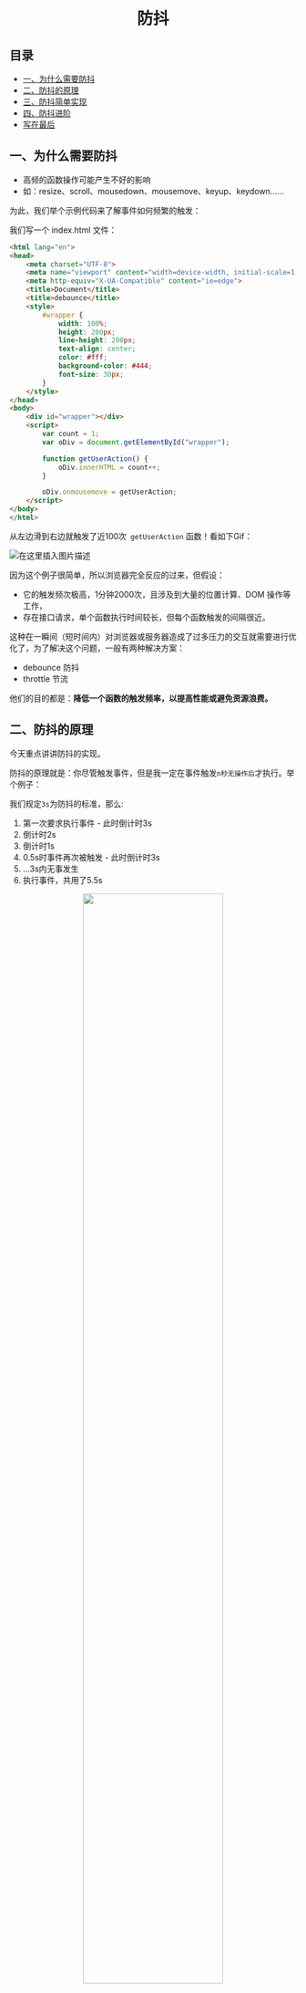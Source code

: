 <h1 align=center>防抖</h1>

## 目录

* <a href="#1">一、为什么需要防抖</a>
* <a href="#2">二、防抖的原理</a>
* <a href="#3">三、防抖简单实现</a>
* <a href="#4">四、防抖进阶</a>
* <a href="#5">写在最后</a>

<h2 id="1">一、为什么需要防抖</h2>

* 高频的函数操作可能产生不好的影响
* 如：resize、scroll、mousedown、mousemove、keyup、keydown……

为此，我们举个示例代码来了解事件如何频繁的触发：

我们写一个 index.html 文件：

```html
<html lang="en">
<head>
    <meta charset="UTF-8">
    <meta name="viewport" content="width=device-width, initial-scale=1.0">
    <meta http-equiv="X-UA-Compatible" content="ie=edge">
    <title>Document</title>
    <title>debounce</title>
    <style>
        #wrapper {
            width: 100%;
            height: 200px;
            line-height: 200px;
            text-align: center;
            color: #fff;
            background-color: #444;
            font-size: 30px;
        }
    </style>
</head>
<body>
    <div id="wrapper"></div>
    <script>
        var count = 1;
        var oDiv = document.getElementById("wrapper");

        function getUserAction() {
            oDiv.innerHTML = count++;
        }

        oDiv.onmousemove = getUserAction;
    </script>
</body>
</html>
```

从左边滑到右边就触发了近100次` getUserAction` 函数！看如下Gif：

![在这里插入图片描述](https://img-blog.csdnimg.cn/2020072909472038.gif)


因为这个例子很简单，所以浏览器完全反应的过来，但假设：

* 它的触发频次极高，1分钟2000次，且涉及到大量的位置计算、DOM 操作等工作，
* 存在接口请求，单个函数执行时间较长，但每个函数触发的间隔很近。

这种在一瞬间（短时间内）对浏览器或服务器造成了过多压力的交互就需要进行优化了，为了解决这个问题，一般有两种解决方案：

* debounce 防抖
* throttle 节流

他们的目的都是：**降低一个函数的触发频率，以提高性能或避免资源浪费。**

<h2 id="2">二、防抖的原理</h2>


今天重点讲讲防抖的实现。

防抖的原理就是：你尽管触发事件，但是我一定在事件触发`n秒无操作后`才执行。举个例子：

我们规定`3s`为防抖的标准，那么:

1. 第一次要求执行事件 - 此时倒计时3s
2. 倒计时2s
3. 倒计时1s
4. 0.5s时事件再次被触发 - 此时倒计时3s
5. ...3s内无事发生
6. 执行事件，共用了5.5s

<p align=center>
	<img src="https://img-blog.csdnimg.cn/20200728184239378.jpg" width="70%">
</p>



## 三、自己实现一个防抖

#### 3.1 第一版

我们根据上一节提到的核心思想，实现第一版代码：

```js
function debounce(func, wait) {
    var timer;
    return function () {
        clearTimeout(timer)
        timer = setTimeout(func, wait);
    }
}
```

如果我们要使用它，第一节的例子为例：

```js
oDiv.onmousemove = debounce(getUserAction, 2000);
```

此时大家可以再次测试一下，事件持续发生时，只有在完全停止2s后，才会触发事件：

写到这里，作为针对部分高频事件的需求来说，已经结束了。我们来看看他的效果：

![在这里插入图片描述](https://img-blog.csdnimg.cn/20200729095157190.gif)


#### 3.2 第二版

大家都知道，dom节点在触发事件的时候，this指向它本身，本例中则指向`oDiv`，但是在本例中：我们看一下


```js
var count = 1;
var oDiv = document.getElementById("oDiv");

function getUserAction() {
    oDiv.innerHTML = count++;
    console.log('this', this); // 此时输出 Window...
}
oDiv.onmousemove = debounce(getUserAction, 2000);

function debounce(func, wait) {
    var timer;
    return function () {
        clearTimeout(timer)
        timer = setTimeout(func, wait);
    }
}
```

毕竟经过了一层匿名函数的包裹，this已经指向了window，为了减少影响，我们尝试修正它


```js
function debounce(func, wait) {
    var timer;
    return function () {
        var _this = this; // 记录当前this

        clearTimeout(timer)
        timer = setTimeout(function(){
            func.apply(_this); //将 func的this改为_this
        }, wait);
    }
}
```

#### 第三版

解决的this指向问题，我们的函数仍然不够“完美”，JavaScript中，事件处理函数会提供`event`对象，我们简称为e。

```js
// 使用了 debouce 函数
function getUserAction(e) {
    console.log(e); // undefined
    oDiv.innerHTML = count++;
};
```

为了保证它的原汁原味，我们再改第三版：

```js
var count = 1;
var oDiv = document.getElementById("oDiv");

function getUserAction(e) {
    oDiv.innerHTML = count++;
    console.log('e', e); // MouseEvent
}
oDiv.onmousemove = debounce(getUserAction, 2000);

function debounce(func, wait) {
    var timer;
    return function () {
        var _this = this; // 记录当前this
        var arg = arguments; // 记录参数
        clearTimeout(timer)
        timer = setTimeout(function () {
            func.apply(_this, arg); //将 func的this改为_this
        }, wait);
    }
}
```

到此为止，我们在尽可能保留Dom事件原有能力的情况下，给函数加上了防抖效果，它可以解决大部分我们日常开发的防抖问题，但我们需要更“完美”

<p align=center>
	<img src="https://img-blog.csdnimg.cn/20200728184403362.jpg" width="70%">
</p>


<h2 id="4">四、防抖进阶</h2>

#### 4.1 立即执行

这个需求就是：

* 立即执行
* 保持`n`秒空白期
* 将`n`秒空白期置后

想想这个需求也是很有道理的嘛，那我们加个`immediate`参数判断是否是立刻执行。

```js
function debounce(func, wait, immediate) {
    var timer;

    return function () {
        var _this = this;
        var args = arguments;

        if (timer) clearTimeout(timer); // 常规流程，间隔内触发时清掉重置定时
        if (immediate) {
            // 如果已经执行过，不再执行
            var callNow = !timer; // 1. callNow 初始值是 true, 同步立即执行；随后 timer 才开始执行
            timer = setTimeout(function(){
                timer = null; // wait 期间，timer 是一个 ID 数字，所以 callNow 为 false，func 在此期间永远不会执行
            }, wait) // wait 之后，timer 赋值 null，callNow 为 true，func 又开始立即执行。
            if (callNow) func.apply(_this, args)
        }
        else {
            timer = setTimeout(function(){
                func.apply(_this, args)
            }, wait);
        }
    }
}
```

再来看下此时他是什么效果：

![在这里插入图片描述](https://img-blog.csdnimg.cn/20200729095542858.gif)



#### 4.2 添加简单验证

```js
function debounce(func, wait, immediate) {
    var timer;
    // 检查函数
    if (typeof func !== 'function') {
        throw new TypeError('Expected a function');
    }
    // 保证wait存在
    wait = +wait || 0;

    const debounced = function () {
        var _this = this;
        var args = arguments;

        if (timer) clearTimeout(timer); // 常规流程，间隔内触发时清掉重置定时
        if (immediate) {
            // 如果已经执行过，不再执行
            var callNow = !timer; // 如果不存在定时器，则callNow为true
            timer = setTimeout(function () {
                timer = null; // 为了保证之后的时效性，手动添加timer
            }, wait)
            // 因为不存在timer，证明是首次执行，所以直接调用
            if (callNow) func.apply(_this, args)
        }
        else {
            timer = setTimeout(function () {
                func.apply(_this, args)
            }, wait);
        }
    }
    return debounced
}
```



#### 4.3 添加取消事件方法

如果你希望能取消被防抖的事件，我们可以这样写：

```js
function debounce(func, wait, immediate) {
    var timer;
    // 检查函数
    if (typeof func !== 'function') {
        throw new TypeError('Expected a function');
    }
    // 保证wait存在
    wait = +wait || 0;

    const debounced = function () {
        var _this = this;
        var args = arguments;

        if (timer) clearTimeout(timer); // 常规流程，间隔内触发时清掉重置定时
        if (immediate) {
            // 如果已经执行过，不再执行
            var callNow = !timer; // 如果不存在定时器，则callNow为true
            timer = setTimeout(function () {
                timer = null; // 为了保证之后的时效性，手动添加timer
            }, wait)
            // 因为不存在timer，证明是首次执行，所以直接调用
            if (callNow) func.apply(_this, args)
        }
        else {
            timer = setTimeout(function () {
                func.apply(_this, args)
            }, wait);
        }
    }

    const cancel = function(){
        clearTimeout(timer);
        timer = null;
    }

    const pending = function(){
        return timer !== undefined;
    }

    debounced.cancel = cancel;
    debounced.pending = pending;
    return debounced
}
```

我们再来看看效果：

![在这里插入图片描述](https://img-blog.csdnimg.cn/20200729103229820.gif)


写到这里这个简单的防抖方法就算OK了，它确实还不算完美，如果在改进上有任何建议，不妨在评论区留言吧～

<h2>参考</h2>

* [lodash.js](https://www.lodashjs.com/docs/lodash.debounce)

<h2 id="5">写在最后</h2>

![在这里插入图片描述](https://img-blog.csdnimg.cn/20200710182916535.jpg?x-oss-process=image/watermark,type_ZmFuZ3poZW5naGVpdGk,shadow_10,text_aHR0cHM6Ly9ibG9nLmNzZG4ubmV0L2piajY1Njg4Mzl6,size_16,color_FFFFFF,t_70#pic_center)

`前端专项进阶系列的第三篇文章`，希望它能对大家有所帮助，如果大家有什么建议，可以在评论区留言，能帮到自己和大家就是我最大的动力！

**JavaScript专题系列：**

1. [JavaScript中的变量提升与预编译，一起去发现Js华丽的暗箱操作（系列一）](https://yuguang.blog.csdn.net/article/details/107390368)
2. [JavaScript专题系列之数组去重，会就要会的理直气壮（系列二）](https://blog.csdn.net/jbj6568839z/article/details/107544166)
3. 本文
4. 节流预告～

另外推荐大家阅读一下我的[《前端内功进阶系列》](https://blog.csdn.net/jbj6568839z/article/details/103161970)

**关于我**

* 花名：余光
* WX：j565017805
* 沉迷JS，水平有限，虚心学习中

**其他沉淀**

* [JavaScript版LeetCode题解](https://webbj97.github.io/leetCode-Js/)
* [前端进阶笔记](https://webbj97.github.io/summary/)
* [CSDN](https://yuguang.blog.csdn.net/)


如果您看到了最后，不妨收藏、点赞、关注一下吧！您的三连就是我最大的动力，虚心接受大佬们的批评和指点，共勉！

<p align=center>
	<img src="https://img-blog.csdnimg.cn/20200602155947301.png" width="60%"/>
</p>

